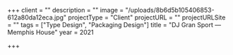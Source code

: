 +++
client = ""
description = ""
image = "/uploads/8b6d5b105406853-612a80da12eca.jpg"
projectType = "Client"
projectURL = ""
projectURLSite = ""
tags = ["Type Design", "Packaging Design"]
title = "DJ Gran Sport — Memphis House"
year = 2021

+++
